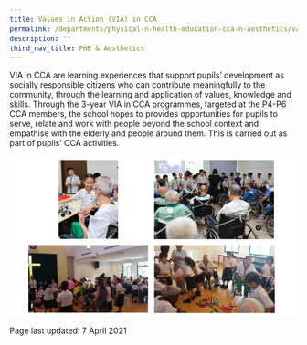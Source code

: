 ```yaml
---
title: Values in Action (VIA) in CCA
permalink: /departments/physical-n-health-education-cca-n-aesthetics/values-in-action-via-in-cca/
description: ""
third_nav_title: PHE & Aesthetics
---
```



<p>VIA in CCA are learning experiences that support pupils&rsquo; development as socially responsible citizens who can contribute meaningfully to the community, through the learning and application of values, knowledge and skills. Through the 3-year VIA in CCA programmes, targeted at the P4-P6 CCA members, the school hopes to provides opportunities for pupils to serve, relate and work with people beyond the school context and empathise with the elderly and people around them. This is carried out as part of pupils&rsquo; CCA activities.</p>
<img src="/images/via.png">
<p>Page last updated: 7 April 2021</p>